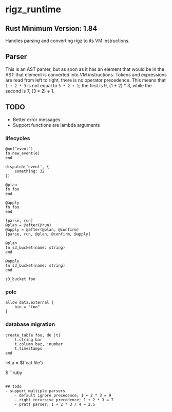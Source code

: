 # rigz_runtime
## Rust Minimum Version: 1.84

Handles parsing and converting rigz to its VM instructions.

## Parser
This is an AST parser, but as soon as it has an element that would be in the AST that element is converted into VM 
instructions. Tokens and expressions are read from left to right, there is no operator precedence. 
This means that `1 + 2 * 3` is not equal to `3 * 2 + 1`; the first is 9, (1 + 2) * 3, while the 
second is 7, (3 * 2) + 1.

## TODO
- Better error messages
- Support functions are lambda arguments


### lifecycles

```
@on("event")
fn new_event(e) 
end

dispatch('event', {
    something: 32
})

@plan
fn foo
end

@apply
fn foo
end

[parse, run]
@plan = @after(@run)
@apply = @after(@plan, @confirm)
[parse, run, @plan, @confirm, @apply]

@plan
fn s3_bucket(name: string) 
end

@apply
fn s3_bucket(name: string) 
end

s3_bucket foo
```

### polc

```rigz
allow data.external {
    bin = "foo"
}
```


### database migration

```rigz
create_table foo, do |t|
    t.string bar 
    t.column baz, :number
    t.timestamps 
end
```


let a = $('cat file')

$```ruby

```

## todo
- support multiple parsers
    - default ignore precedence; 1 + 2 * 3 = 9
    - right recursive precedence; 1 + 2 * 3 = 7
    - pratt parser; 1 + 2 * 3 / 4 = 2.5